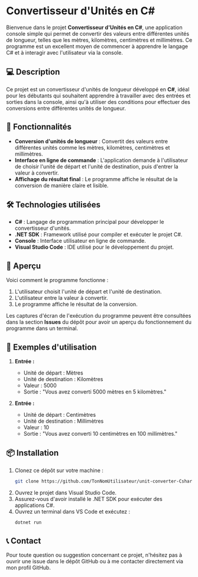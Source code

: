 # Convertisseur d'Unités en C#

Bienvenue dans le projet **Convertisseur d'Unités en C#**, une application console simple qui permet de convertir des valeurs entre différentes unités de longueur, telles que les mètres, kilomètres, centimètres et millimètres. Ce programme est un excellent moyen de commencer à apprendre le langage C# et à interagir avec l'utilisateur via la console.

## 💻 Description

Ce projet est un convertisseur d'unités de longueur développé en **C#**, idéal pour les débutants qui souhaitent apprendre à travailler avec des entrées et sorties dans la console, ainsi qu'à utiliser des conditions pour effectuer des conversions entre différentes unités de longueur.

## 🚀 Fonctionnalités

- **Conversion d'unités de longueur** : Convertit des valeurs entre différentes unités comme les mètres, kilomètres, centimètres et millimètres.
- **Interface en ligne de commande** : L'application demande à l'utilisateur de choisir l'unité de départ et l'unité de destination, puis d'entrer la valeur à convertir.
- **Affichage du résultat final** : Le programme affiche le résultat de la conversion de manière claire et lisible.

## 🛠️ Technologies utilisées

- **C#** : Langage de programmation principal pour développer le convertisseur d'unités.
- **.NET SDK** : Framework utilisé pour compiler et exécuter le projet C#.
- **Console** : Interface utilisateur en ligne de commande.
- **Visual Studio Code** : IDE utilisé pour le développement du projet.

## 🎨 Aperçu

Voici comment le programme fonctionne :
1. L'utilisateur choisit l'unité de départ et l'unité de destination.
2. L'utilisateur entre la valeur à convertir.
3. Le programme affiche le résultat de la conversion.

Les captures d'écran de l'exécution du programme peuvent être consultées dans la section **Issues** du dépôt pour avoir un aperçu du fonctionnement du programme dans un terminal.

## 📝 Exemples d'utilisation

1. **Entrée :**
   - Unité de départ : Mètres
   - Unité de destination : Kilomètres
   - Valeur : 5000
   - Sortie : "Vous avez converti 5000 mètres en 5 kilomètres."

2. **Entrée :**
   - Unité de départ : Centimètres
   - Unité de destination : Millimètres
   - Valeur : 10
   - Sortie : "Vous avez converti 10 centimètres en 100 millimètres."

## 📦 Installation

1. Clonez ce dépôt sur votre machine :
   ```bash
   git clone https://github.com/TonNomUtilisateur/unit-converter-Csharp.git
2. Ouvrez le projet dans Visual Studio Code.
3. Assurez-vous d'avoir installé le .NET SDK pour exécuter des applications C#.
4. Ouvrez un terminal dans VS Code et exécutez :
    ```bash
    dotnet run

## 📞 Contact
Pour toute question ou suggestion concernant ce projet, n'hésitez pas à ouvrir une issue dans le dépôt GitHub ou à me contacter directement via mon profil GitHub.

